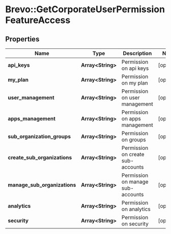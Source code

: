 # Brevo::GetCorporateUserPermissionFeatureAccess

## Properties
Name | Type | Description | Notes
------------ | ------------- | ------------- | -------------
**api_keys** | **Array&lt;String&gt;** | Permission on api keys | [optional] 
**my_plan** | **Array&lt;String&gt;** | Permission on my plan | [optional] 
**user_management** | **Array&lt;String&gt;** | Permission on user management | [optional] 
**apps_management** | **Array&lt;String&gt;** | Permission on apps management | [optional] 
**sub_organization_groups** | **Array&lt;String&gt;** | Permission on groups | [optional] 
**create_sub_organizations** | **Array&lt;String&gt;** | Permission on create sub-accounts | [optional] 
**manage_sub_organizations** | **Array&lt;String&gt;** | Permission on manage sub-accounts | [optional] 
**analytics** | **Array&lt;String&gt;** | Permission on analytics | [optional] 
**security** | **Array&lt;String&gt;** | Permission on security | [optional] 


